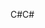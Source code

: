<span data-ttu-id="5d80d-101">C#</span><span class="sxs-lookup"><span data-stu-id="5d80d-101">C#</span></span>